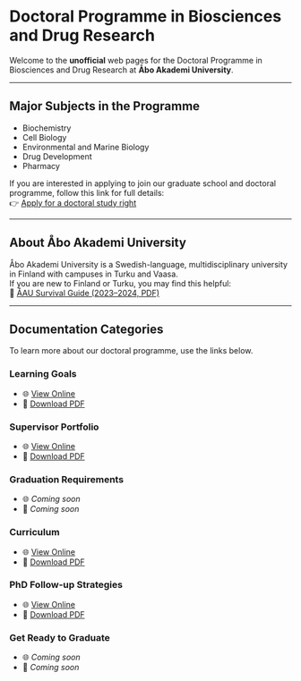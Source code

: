 # Doctoral Programme in Biosciences and Drug Research

Welcome to the **unofficial** web pages for the Doctoral Programme in Biosciences and Drug Research at **Åbo Akademi University**.

---

## Major Subjects in the Programme

- Biochemistry  
- Cell Biology  
- Environmental and Marine Biology  
- Drug Development  
- Pharmacy

If you are interested in applying to join our graduate school and doctoral programme, follow this link for full details:  
👉 [Apply for a doctoral study right](https://www.abo.fi/en/research-at-aau/postgraduate-and-doctoral-studies/apply-for-doctoral-studies/)

---

## About Åbo Akademi University

Åbo Akademi University is a Swedish-language, multidisciplinary university in Finland with campuses in Turku and Vaasa.  
If you are new to Finland or Turku, you may find this helpful:  
📘 [ÅAU Survival Guide (2023–2024, PDF)](https://www.abo.fi/wp-content/uploads/2024/05/survival_guide_2023-2024.pdf)

---

## Documentation Categories

To learn more about our doctoral programme, use the links below.

### Learning Goals  
- 🌐 [View Online](https://aaugs-dp-biosciences-and-drug-research.github.io/LearningGoals/)  
- 📄 [Download PDF](https://aaugs-dp-biosciences-and-drug-research.github.io/LearningGoals/Document.pdf)

### Supervisor Portfolio  
- 🌐 [View Online](https://aaugs-dp-biosciences-and-drug-research.github.io/supervisor-portfolio/)  
- 📄 [Download PDF](https://aaugs-dp-biosciences-and-drug-research.github.io/supervisor-portfolio/Supervisor_Portfolio.pdf)

### Graduation Requirements  
- 🌐 _Coming soon_  
- 📄 _Coming soon_

### Curriculum  
- 🌐 [View Online](https://aaugs-dp-biosciences-and-drug-research.github.io/Curriculum/)  
- 📄 [Download PDF](https://aaugs-dp-biosciences-and-drug-research.github.io/Curriculum/Document.pdf)

### PhD Follow-up Strategies  
- 🌐 [View Online](https://aaugs-dp-biosciences-and-drug-research.github.io/Yearly_followup/)  
- 📄 [Download PDF](https://aaugs-dp-biosciences-and-drug-research.github.io/Yearly_followup/Document.pdf)

### Get Ready to Graduate  
- 🌐 _Coming soon_  
- 📄 _Coming soon_
